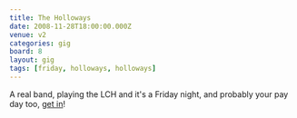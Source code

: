 ```yaml
---
title: The Holloways
date: 2008-11-28T18:00:00.000Z
venue: v2
categories: gig
board: 8
layout: gig
tags: [friday, holloways, holloways]
---
```

A real band, playing the LCH and it's a Friday night, and probably your pay day too, <a href="http://www.ticketmaster.co.uk/The-Holloways-tickets/artist/952686" title="Holloways tickets">get in</a>!